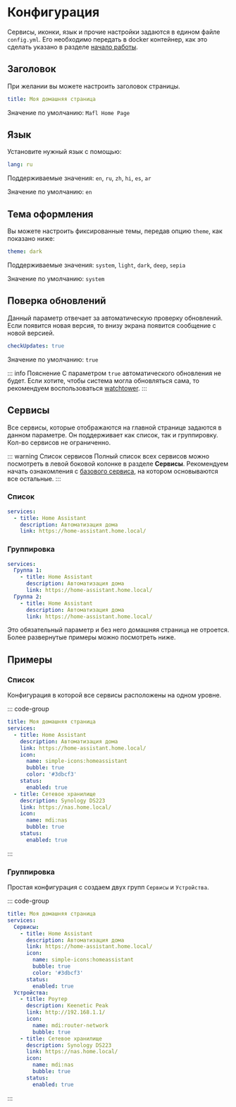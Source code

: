 # Конфигурация

Сервисы, иконки, язык и прочие настройки задаются в едином файле `config.yml`.
Его необходимо передать в docker контейнер, как это сделать указано в разделе [начало работы](../guide/getting-started.md).

## Заголовок

При желании вы можете настроить заголовок страницы.

```yaml
title: Моя домашняя страница
```

Значение по умолчанию: `Mafl Home Page`

## Язык

Установите нужный язык с помощью:

```yaml
lang: ru
```

Поддерживаемые значения: `en`, `ru`, `zh`, `hi`, `es`, `ar`

Значение по умолчанию: `en`

## Тема оформления

Вы можете настроить фиксированные темы, передав опцию `theme`, как показано ниже:

```yaml
theme: dark
```

Поддерживаемые значения: `system`, `light`, `dark`, `deep`, `sepia`

Значение по умолчанию: `system`

## Поверка обновлений

Данный параметр отвечает за автоматическую проверку обновлений.
Если появится новая версия, то внизу экрана появится сообщение с новой версией.

```yaml
checkUpdates: true
```

Значение по умолчанию: `true`

::: info Пояснение
С параметром `true` автоматического обновления не будет.
Если хотите, чтобы система могла обновляться сама, то рекомендуем воспользоваться [watchtower](https://containrrr.dev/watchtower/).
:::

## Сервисы

Все сервисы, которые отображаются на главной странице задаются в данном параметре.
Он поддерживает как список, так и группировку. Кол-во сервисов не ограниченно.

::: warning Список сервисов
Полный список всех сервисов можно посмотреть в левой боковой колонке в разделе **Сервисы**.
Рекомендуем начать ознакомления с [базового сервиса](../services/base.md), на котором основываются все остальные.
:::

### Список
```yaml
services:
  - title: Home Assistant
    description: Автоматизация дома
    link: https://home-assistant.home.local/
```

### Группировка

```yaml
services:
  Группа 1:
    - title: Home Assistant
      description: Автоматизация дома
      link: https://home-assistant.home.local/
  Группа 2:
    - title: Home Assistant
      description: Автоматизация дома
      link: https://home-assistant.home.local/
```

Это обязательный параметр и без него домашняя страница не отроется.
Более развернутые примеры можно посмотреть ниже.

## Примеры

### Список

Конфигурация в которой все сервисы расположены на одном уровне.

::: code-group
```yaml [config.yml]
title: Моя домашняя страница
services:
  - title: Home Assistant
    description: Автоматизация дома
    link: https://home-assistant.home.local/
    icon:
      name: simple-icons:homeassistant
      bubble: true
      color: '#3dbcf3'
    status:
      enabled: true
  - title: Сетевое хранилище
    description: Synology DS223
    link: https://nas.home.local/
    icon:
      name: mdi:nas
      bubble: true
    status:
      enabled: true
```
:::

### Группировка

Простая конфигурация с создаем двух групп `Сервисы` и `Устройства`.

::: code-group
```yaml [config.yml]
title: Моя домашняя страница
services:
  Сервисы:
    - title: Home Assistant
      description: Автоматизация дома
      link: https://home-assistant.home.local/
      icon:
        name: simple-icons:homeassistant
        bubble: true
        color: '#3dbcf3'
      status:
        enabled: true
  Устройства:
    - title: Роутер
      description: Keenetic Peak
      link: http://192.168.1.1/
      icon:
        name: mdi:router-network
        bubble: true
    - title: Сетевое хранилище
      description: Synology DS223
      link: https://nas.home.local/
      icon:
        name: mdi:nas
        bubble: true
      status:
        enabled: true
```
:::
